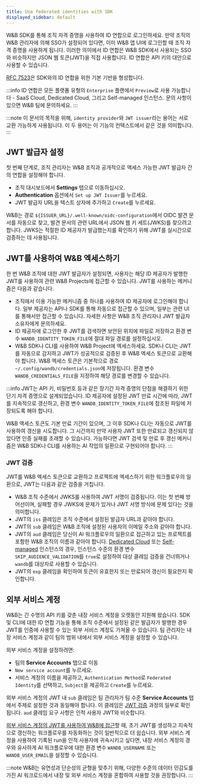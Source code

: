 ```yaml
---
title: Use federated identities with SDK
displayed_sidebar: default
---
```


W&B SDK를 통해 조직 자격 증명을 사용하여 ID 연합으로 로그인하세요. 만약 조직의 W&B 관리자에 의해 SSO가 설정되어 있다면, 이미 W&B 앱 UI에 로그인할 때 조직 자격 증명을 사용하게 됩니다. 이러한 의미에서 ID 연합은 W&B SDK에서 사용되는 SSO와 비슷하지만 JSON 웹 토큰(JWT)을 직접 사용합니다. ID 연합은 API 키의 대안으로 사용할 수 있습니다.

[RFC 7523](https://datatracker.ietf.org/doc/html/rfc7523)은 SDK와의 ID 연합을 위한 기본 기반을 형성합니다.

:::info
ID 연합은 모든 플랫폼 유형의 `Enterprise` 플랜에서 `Preview`로 사용 가능합니다 - SaaS Cloud, Dedicated Cloud, 그리고 Self-managed 인스턴스. 문의 사항이 있으면 W&B 팀에 문의하세요.
:::

:::note
이 문서의 목적을 위해, `identity provider`와 `JWT issuer`라는 용어는 서로 교환 가능하게 사용됩니다. 이 두 용어는 이 기능의 컨텍스트에서 같은 것을 의미합니다.
:::

## JWT 발급자 설정

첫 번째 단계로, 조직 관리자는 W&B 조직과 공개적으로 액세스 가능한 JWT 발급자 간의 연합을 설정해야 합니다.

* 조직 대시보드에서 **Settings** 탭으로 이동하십시오.
* **Authentication** 옵션에서 `Set up JWT Issuer`를 누르세요.
* JWT 발급자 URL을 텍스트 상자에 추가하고 `Create`를 누르세요.

W&B는 경로 `${ISSUER_URL}/.well-known/oidc-configuration`에서 OIDC 발견 문서를 자동으로 찾고, 발견 문서의 관련 URL에서 JSON 웹 키 세트(JWKS)를 찾으려고 합니다. JWKS는 적절한 ID 제공자가 발급했는지를 확인하기 위해 JWT를 실시간으로 검증하는 데 사용됩니다.

## JWT를 사용하여 W&B 엑세스하기

한 번 W&B 조직에 대한 JWT 발급자가 설정되면, 사용자는 해당 ID 제공자가 발행한 JWT를 사용하여 관련 W&B Projects에 접근할 수 있습니다. JWT를 사용하는 메커니즘은 다음과 같습니다.

* 조직에서 이용 가능한 메커니즘 중 하나를 사용하여 ID 제공자에 로그인해야 합니다. 일부 제공자는 API나 SDK를 통해 자동으로 접근할 수 있으며, 일부는 관련 UI를 통해서만 접근할 수 있습니다. 자세한 사항은 W&B 조직 관리자나 JWT 발급자 소유자에게 문의하세요.
* ID 제공자에 로그인한 후 JWT를 검색하면 보안된 위치에 파일로 저장하고 환경 변수 `WANDB_IDENTITY_TOKEN_FILE`에 절대 파일 경로를 설정하십시오.
* W&B SDK나 CLI를 사용하여 W&B Project에 엑세스하세요. SDK나 CLI는 JWT를 자동으로 감지하고 JWT가 성공적으로 검증된 후 W&B 엑세스 토큰으로 교환해야 합니다. W&B 엑세스 토큰은 기본적으로 경로 `~/.config/wandb/credentials.json`에 저장됩니다. 환경 변수 `WANDB_CREDENTIALS_FILE`을 지정하여 해당 경로를 변경할 수 있습니다.

:::info
JWT는 API 키, 비밀번호 등과 같은 장기간 자격 증명의 단점을 해결하기 위한 단기 자격 증명으로 설계되었습니다. ID 제공자에 설정된 JWT 만료 시간에 따라, JWT를 지속적으로 갱신하고, 환경 변수 `WANDB_IDENTITY_TOKEN_FILE`에 참조된 파일에 저장되도록 해야 합니다.

W&B 액세스 토큰도 기본 만료 기간이 있으며, 그 이후 SDK나 CLI는 자동으로 JWT를 사용하여 갱신을 시도합니다. 그 시간까지 만약 사용자 JWT 또한 만료되고 갱신되지 않았다면 인증 실패를 초래할 수 있습니다. 가능하다면 JWT 검색 및 만료 후 갱신 메커니즘은 W&B SDK나 CLI를 사용하는 AI 작업의 일환으로 구현되어야 합니다.
:::

### JWT 검증

JWT를 W&B 엑세스 토큰으로 교환하고 프로젝트에 엑세스하기 위한 워크플로우의 일환으로, JWT는 다음과 같은 검증을 거칩니다.

* W&B 조직 수준에서 JWKS를 사용하여 JWT 서명이 검증됩니다. 이는 첫 번째 방어선이며, 실패할 경우 JWKS에 문제가 있거나 JWT 서명 방식에 문제 있다는 것을 의미합니다.
* JWT의 `iss` 클레임은 조직 수준에서 설정된 발급자 URL과 같아야 합니다.
* JWT의 `sub` 클레임은 W&B 조직에 설정된 사용자의 이메일 주소와 같아야 합니다.
* JWT의 `aud` 클레임은 당신이 AI 워크플로우의 일환으로 접근하고 있는 프로젝트를 포함한 W&B 조직의 이름과 같아야 합니다. [Dedicated Cloud](../hosting-options/dedicated_cloud.md) 또는 [Self-managed](../hosting-options/self-managed.md) 인스턴스의 경우, 인스턴스 수준의 환경 변수 `SKIP_AUDIENCE_VALIDATION`를 `true`로 설정하여 대상 클레임 검증을 건너뛰거나 `wandb`를 대상자로 사용할 수 있습니다.
* JWT의 `exp` 클레임을 확인하여 토큰이 유효한지 또는 만료되어 갱신이 필요한지 확인합니다.

## 외부 서비스 계정

W&B는 긴 수명의 API 키를 갖춘 내장 서비스 계정을 오랫동안 지원해 왔습니다. SDK 및 CLI에 대한 ID 연합 기능을 통해 조직 수준에서 설정된 같은 발급자가 발행한 경우 JWT를 인증에 사용할 수 있는 외부 서비스 계정도 가져올 수 있습니다. 팀 관리자는 내장 서비스 계정과 같이 팀의 범위 내에서 외부 서비스 계정을 설정할 수 있습니다.

외부 서비스 계정을 설정하려면:

* 팀의 **Service Accounts** 탭으로 이동
* `New service account`를 누르세요.
* 서비스 계정의 이름을 제공하고, `Authentication Method`로 `Federated Identity`를 선택하고, `Subject`을 제공하고 `Create`를 누르세요.

외부 서비스 계정의 JWT 내 `sub` 클레임은 팀 관리자가 팀 수준 **Service Accounts** 탭에서 주제로 설정한 것과 동일해야 합니다. 이 클레임은 [JWT 검증](#jwt-validation) 과정의 일부로 확인됩니다. `aud` 클레임 요구 사항은 인적 사용자 JWT와 비슷합니다.

[외부 서비스 계정의 JWT를 사용하여 W&B에 접근](#using-the-jwt-to-access-wb)할 때, 초기 JWT를 생성하고 지속적으로 갱신하는 워크플로우를 자동화하는 것이 일반적으로 더 쉽습니다. 외부 서비스 계정을 사용하여 기록된 run을 인적 사용자에 귀속시키고 싶다면, 내장 서비스 계정의 경우와 유사하게 AI 워크플로우에 대한 환경 변수 `WANDB_USERNAME` 또는 `WANDB_USER_EMAIL`을 설정할 수 있습니다.

:::note
W&B는 유연성과 단순성의 균형을 맞추기 위해, 다양한 수준의 데이터 민감도를 가진 AI 워크로드에서 내장 및 외부 서비스 계정을 혼합하여 사용할 것을 권장합니다.
:::
